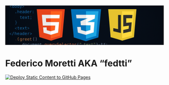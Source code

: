 ![Federico Moretti](/thumbnail.png)

# Federico Moretti AKA “fedtti”

[![Deploy Static Content to GitHub Pages](https://github.com/fedtti/fedtti.github.io/actions/workflows/deploy.yml/badge.svg)](https://github.com/fedtti/fedtti.github.io/actions/workflows/deploy.yml)
